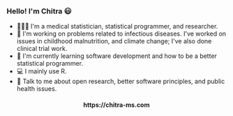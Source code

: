 ### Hello! I'm Chitra 😃

- 👩🏽‍🔬 I'm a medical statistician, statistical programmer, and researcher. 
- 💭 I'm working on problems related to infectious diseases. I've worked on issues in childhood malnutrition, and climate change; I've also done clinical trial work.
- 🌱 I'm currently learning software development and how to be a better statistical programmer.
- 💻 I mainly use R.
- 💬 Talk to me about open research, better software principles, and public health issues.

<h4 align="center">https://chitra-ms.com</h4>
